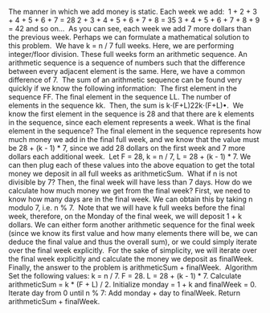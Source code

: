 The manner in which we add money is static. Each week we add:
​
1 + 2 + 3 + 4 + 5 + 6 + 7 = 28
2 + 3 + 4 + 5 + 6 + 7 + 8 = 35
3 + 4 + 5 + 6 + 7 + 8 + 9 = 42
and so on...
​
As you can see, each week we add 7 more dollars than the previous week. Perhaps we can formulate a mathematical solution to this problem.
​
We have k = n / 7 full weeks. Here, we are performing integer/floor division. These full weeks form an arithmetic sequence. An arithmetic sequence is a sequence of numbers such that the difference between every adjacent element is the same. Here, we have a common difference of 7.
​
The sum of an arithmetic sequence can be found very quickly if we know the following information:
​
The first element in the sequence FF.
The final element in the sequence LL.
The number of elements in the sequence kk.
​
Then, the sum is k⋅(F+L)22k⋅(F+L)•.
​
We know the first element in the sequence is 28 and that there are k elements in the sequence, since each element represents a week. What is the final element in the sequence? The final element in the sequence represents how much money we add in the final full week, and we know that the value must be 28 + (k - 1) * 7, since we add 28 dollars on the first week and 7 more dollars each additional week.
​
Let F = 28, k = n / 7, L = 28 + (k - 1) * 7. We can then plug each of these values into the above equation to get the total money we deposit in all full weeks as arithmeticSum.
​
What if n is not divisible by 7? Then, the final week will have less than 7 days. How do we calculate how much money we get from the final week? First, we need to know how many days are in the final week. We can obtain this by taking n modulo 7, i.e. n % 7.
​
Note that we will have k full weeks before the final week, therefore, on the Monday of the final week, we will deposit 1 + k dollars. We can either form another arithmetic sequence for the final week (since we know its first value and how many elements there will be, we can deduce the final value and thus the overall sum), or we could simply iterate over the final week explicitly.
​
For the sake of simplicity, we will iterate over the final week explicitly and calculate the money we deposit as finalWeek.
​
Finally, the answer to the problem is arithmeticSum + finalWeek.
​
Algorithm
​
Set the following values:
k = n / 7.
F = 28.
L = 28 + (k - 1) * 7.
Calculate arithmeticSum = k * (F + L) / 2.
Initialize monday = 1 + k and finalWeek = 0.
Iterate day from 0 until n % 7:
Add monday + day to finalWeek.
Return arithmeticSum + finalWeek.
​